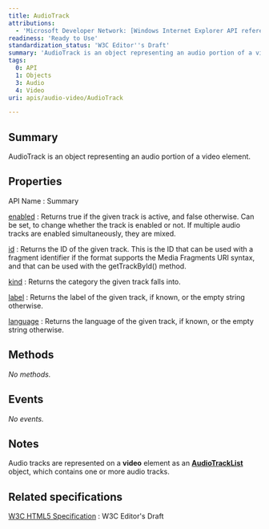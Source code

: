 ```yaml
---
title: AudioTrack
attributions:
  - 'Microsoft Developer Network: [Windows Internet Explorer API reference Article](http://msdn.microsoft.com/en-us/library/ie/hh828809%28v=vs.85%29.aspx)'
readiness: 'Ready to Use'
standardization_status: 'W3C Editor''s Draft'
summary: 'AudioTrack is an object representing an audio portion of a video element.'
tags:
  0: API
  1: Objects
  3: Audio
  4: Video
uri: apis/audio-video/AudioTrack

---
```

## <span>Summary</span>

AudioTrack is an object representing an audio portion of a video element.

## <span>Properties</span>

API Name
:   Summary

[enabled](/apis/audio-video/AudioTrack/enabled)
:   Returns true if the given track is active, and false otherwise. Can be set, to change whether the track is enabled or not. If multiple audio tracks are enabled simultaneously, they are mixed.

[id](/apis/audio-video/AudioTrack/id)
:   Returns the ID of the given track. This is the ID that can be used with a fragment identifier if the format supports the Media Fragments URI syntax, and that can be used with the getTrackById() method.

[kind](/apis/audio-video/AudioTrack/kind)
:   Returns the category the given track falls into.

[label](/apis/audio-video/AudioTrack/label)
:   Returns the label of the given track, if known, or the empty string otherwise.

[language](/apis/audio-video/AudioTrack/language)
:   Returns the language of the given track, if known, or the empty string otherwise.

## <span>Methods</span>

*No methods.*

## <span>Events</span>

*No events.*

## <span>Notes</span>

Audio tracks are represented on a **video** element as an [**AudioTrackList**](/apis/audio-video/AudioTrackList) object, which contains one or more audio tracks.

## <span>Related specifications</span>

[W3C HTML5 Specification](http://dev.w3.org/html5/spec/single-page.html)
:   W3C Editor's Draft
